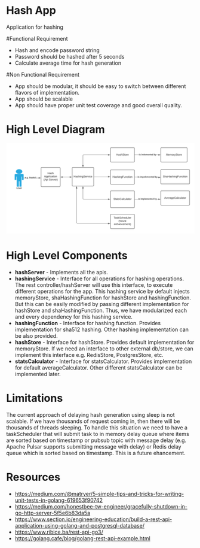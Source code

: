 # Hash App
Application for hashing

#Functional Requirement
- Hash and encode password string
- Password should be hashed after 5 seconds
- Calculate average time for hash generation

#Non Functional Requirement
- App should be modular, it should be easy to switch between different flavors of implementation.
- App should be scalable
- App should have proper unit test coverage and good overall quality.

# High Level Diagram
![](high_level_diagram.png)

# High Level Components
- **hashServer** - Implements all the apis.
- **hashingService** - Interface for all operations for hashing operations.
  The rest controller/hashServer will use this interface,
  to execute different operations for the app. This hashing service
  by default injects memoryStore, shaHashingFunction for hashStore
  and hashingFunction. But this can be easily modified by passing
  different implementation for hashStore and shaHashingFunction. Thus,
  we have modularized each and every dependency for this hashing service.
- **hashingFunction** - Interface for hashing function. Provides implementation for
  sha512 hashing. Other hashing implementation can be also provided.
- **hashStore** - Interface for hashStore. Provides default implementation
  for memoryStore. If we need an interface to other external db/store,
  we can implement this interface e.g. RedisStore, PostgresStore, etc.
- **statsCalculator** - Interface for statsCalculator.
  Provides implementation for default averageCalculator.
  Other different statsCalculator can be implemented later.

# Limitations
The current approach of delaying hash generation using sleep is not scalable. If we have thousands of
request coming in, then there will be thousands of threads sleeping. To handle this situation we need to have
a taskScheduler that will submit task to in memory delay queue where items are sorted based on timestamp 
or pubsub topic with message delay (e.g. Apache Pulsar supports submitting message with
delay) or Redis delay queue which is sorted based on timestamp. This is a future ehancement.

# Resources

- https://medium.com/@matryer/5-simple-tips-and-tricks-for-writing-unit-tests-in-golang-619653f90742
- https://medium.com/honestbee-tw-engineer/gracefully-shutdown-in-go-http-server-5f5e6b83da5a
- https://www.section.io/engineering-education/build-a-rest-api-application-using-golang-and-postgresql-database/
- https://www.ribice.ba/rest-api-go3/
- https://golang.cafe/blog/golang-rest-api-example.html

